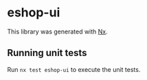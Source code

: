 # eshop-ui

This library was generated with [Nx](https://nx.dev).

## Running unit tests

Run `nx test eshop-ui` to execute the unit tests.
